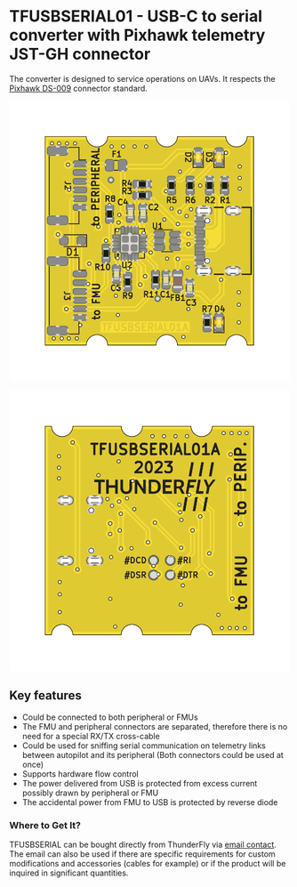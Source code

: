# TFUSBSERIAL01 - USB-C to serial converter with Pixhawk telemetry JST-GH connector

The converter is designed to service operations on UAVs. It respects the [Pixhawk DS-009](https://github.com/pixhawk/Pixhawk-Standards/blob/master/DS-009%20Pixhawk%20Connector%20Standard.pdf) connector standard.

![TFUSBSERIAL01 Bottom](doc/gen/img/TFUSBSERIAL01-bottom.png)

![TFUSBSERIAL01 Top](doc/gen/img/TFUSBSERIAL01-top.png)

## Key features
 
  * Could be connected to both peripheral or FMUs
  * The FMU and peripheral connectors are separated, therefore there is no need for a special RX/TX cross-cable
  * Could be used for sniffing serial communication on telemetry links between autopilot and its peripheral (Both connectors could be used at once)
  * Supports hardware flow control
  * The power delivered from USB is protected from excess current possibly drawn by peripheral or FMU
  * The accidental power from FMU to USB is protected by reverse diode

### Where to Get It?
TFUSBSERIAL can be bought directly from ThunderFly via [email contact](https://www.thunderfly.cz/contact-us.html). The email can also be used if there are specific requirements for custom modifications and accessories (cables for example) or if the product will be inquired in significant quantities.
